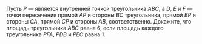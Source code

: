 Пусть $P$ — является внутренней точкой треугольника $ABC$, 
а $D$, $E$ и $F$ — точки пересечения прямой $AP$ и стороны $BC$ 
треугольника, прямой $BP$ и стороны $CA$, прямой $CP$ и стороны $AB$, 
соответственно. Докажите, что площадь треугольника $ABC$ равна 6, 
если площадь каждого треугольника $PFA$, $PDB$ и $PEC$ равна 1.